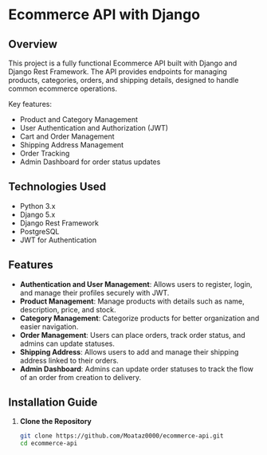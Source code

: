 # Ecommerce API with Django

## Overview

This project is a fully functional Ecommerce API built with Django and Django Rest Framework. The API provides endpoints for managing products, categories, orders, and shipping details, designed to handle common ecommerce operations.

Key features:
- Product and Category Management
- User Authentication and Authorization (JWT)
- Cart and Order Management
- Shipping Address Management
- Order Tracking
- Admin Dashboard for order status updates


## Technologies Used
- Python 3.x
- Django 5.x
- Django Rest Framework
- PostgreSQL
- JWT for Authentication

## Features
- **Authentication and User Management**: Allows users to register, login, and manage their profiles securely with JWT.
- **Product Management**: Manage products with details such as name, description, price, and stock.
- **Category Management**: Categorize products for better organization and easier navigation.
- **Order Management**: Users can place orders, track order status, and admins can update statuses.
- **Shipping Address**: Allows users to add and manage their shipping address linked to their orders.
- **Admin Dashboard**: Admins can update order statuses to track the flow of an order from creation to delivery.

## Installation Guide

1. **Clone the Repository**

   ```bash
   git clone https://github.com/Moataz0000/ecommerce-api.git
   cd ecommerce-api
